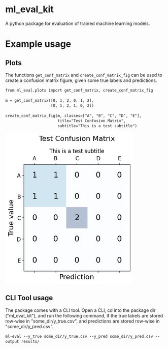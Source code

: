 # ml_eval_kit
A python package for evaluation of trained machine learning models.



# Example usage

## Plots
The functions `get_conf_matrix` and `create_conf_matrix_fig` can be used to create a confusion matrix figure, given some true labels and predictions.
```
from ml_eval.plots import get_conf_matrix, create_conf_matrix_fig

m = get_conf_matrix([0, 1, 2, 0, 1, 2],
                    [0, 1, 2, 1, 0, 2])

create_conf_matrix_fig(m, classes=["A", "B", "C", "D", "E"],
                       title="Test Confusion Matrix",
                       subtitle="This is a test subtitle")
```

![alt text](images/confusion_matrix.png)

## CLI Tool usage
The package comes with a CLI tool. Open a CLI, cd into the package dir ("ml_eval_kit"), and run the following command, if the true labels are stored row-wise in "some_dir/y_true.csv", and predictions are stored row-wise in "some_dir/y_pred.csv".

```
ml-eval --y_true some_dir/y_true.csv --y_pred some_dir/y_pred.csv --output results/
```